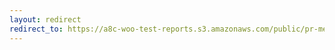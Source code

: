 ```yaml
---
layout: redirect
redirect_to: https://a8c-woo-test-reports.s3.amazonaws.com/public/pr-merge/38529/api/index.html
---
```

